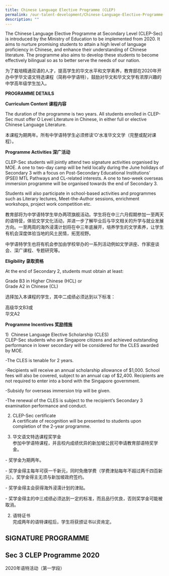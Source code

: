 ```yaml
---
title: Chinese Language Elective Programme (CLEP)
permalink: /our-talent-development/Chinese-Language-Elective-Programme-CLEP
description: ""
---
```

The Chinese Language Elective Programme at Secondary Level (CLEP-Sec) is introduced by the Ministry of Education to be implemented from 2020. It aims to nurture promising students to attain a high level of language proficiency in Chinese, and enhance their understanding of Chinese literature. The programme also aims to develop these students to become effectively bilingual so as to better serve the needs of our nation.

  

为了栽培精通双语的人才，提高学生的华文水平和文学素养，教育部在2020年开办中学华文语文特选课程（简称中学语特），鼓励对华文和华文文学有浓厚兴趣的中学高年级学生加入。

**PROGRAMME DETAILS**

**Curriculum Content 课程内容**

The duration of the programme is two years. All students enrolled in CLEP-Sec must offer O Level Literature in Chinese, in either full or elective Chinese Language Literature.

  

本课程为期两年。所有中学语特学生必须修读‘O’水准华文文学（完整或配对课程）。

**Programme Activities 深广活动**

CLEP-Sec students will jointly attend two signature activities organised by MOE. A one to two-day camp will be held locally during the June holidays of Secondary 3 with a focus on Post-Secondary Educational Institutions’ (PSEI) MTL Pathways and CL-related interests. A one to two-week overseas immersion programme will be organised towards the end of Secondary 3.

  

Students will also participate in school-based activities and programmes such as Literary lectures, Meet-the-Author sessions, enrichment workshops, project work competition etc.

  

教育部将为中学语特学生举办两项旗舰活动。学生将在中三六月假期参加一至两天的语特营，体验文学文化活动，并进一步了解毕业后与华文相关的升学与就业发展方向。一至两周的海外浸濡计划将在中三年底展开，培养学生的文学素养，让学生有机会深度体验当地的风土民情，拓宽视野。

  

中学语特学生也将有机会参加由学校举办的一系列活动例如文学讲座、作家座谈会、深广课程、专题研究等。

**Eligibility 录取资格**

At the end of Secondary 2, students must obtain at least:

  

Grade B3 in Higher Chinese (HCL) or<br>
Grade A2 in Chinese (CL)

  

选择加入本课程的学生，其中二成绩必须达到以下标准：

  

高级华文B3或<br>
华文A2

**Programme Incentives 奖励措施**

1)  Chinese Language Elective Scholarship (CLES)  <br>
CLEP-Sec students who are Singapore citizens and achieved outstanding performance in lower secondary will be considered for the CLES awarded by MOE.

  

\-The CLES is tenable for 2 years.

  

\-Recipients will receive an annual scholarship allowance of $1,000. School fees will also be covered, subject to an annual cap of $2,400. Recipients are not required to enter into a bond with the Singapore government.

  

\-Subsidy for overseas immersion trip will be given.

  

\-The renewal of the CLES is subject to the recipient’s Secondary 3 examination performance and conduct.

  

  

2) CLEP-Sec certificate<br>
A certificate of recognition will be presented to students upon completion of the 2-year programme.

  

  

  

1) 华文语文特选课程奖学金<br>
参加中学语特课程，并且校内成绩优异的新加坡公民可申请教育部语特奖学金。  

  

\- 奖学金为期两年。

  

\- 奖学金得主每年可获一千新元，同时免缴学费（学费津贴每年不超过两千四百新元）。奖学金得主无须与新加坡政府签约。

  

\- 奖学金得主会获得海外浸濡计划的津贴。

  

\- 奖学金得主的中三成绩必须达到一定的标准，而且品行优良，否则奖学金可能被取消。

  

  

2) 语特证书<br>
完成两年的语特课程后，学生将获颁证书以资肯定。

SIGNATURE PROGRAMME
-------------------

Sec 3 CLEP Programme 2020
-------------------------

2020年语特活动（第一学段）